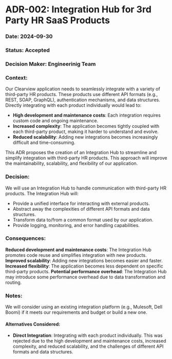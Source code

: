 # ADR-002: Integration Hub for 3rd Party HR SaaS Products

### Date: 2024-09-30

### Status: Accepted 

### Decision Maker: Engineerinig Team

### Context:

Our Clearview application needs to seamlessly integrate with a variety of third-party HR  products. These products use different API formats (e.g., REST, SOAP, GraphQL), authentication mechanisms, and data structures.  Directly integrating with each product individually would lead to:

- **High development and maintenance costs**: Each integration requires custom code and ongoing maintenance.
- **Increased complexity**: The application becomes tightly coupled with each third-party product, making it harder to understand and evolve.
- **Reduced scalability**: Adding new integrations becomes increasingly difficult and time-consuming.

This ADR proposes the creation of an Integration Hub to streamline and simplify integration with third-party HR  products. This approach will improve the maintainability, scalability, and flexibility of our application.

### Decision:

We will use an Integration Hub to handle communication with third-party HR products. The Integration Hub will:

- Provide a unified interface for interacting with external products.
- Abstract away the complexities of different API formats and data structures.
- Transform data to/from a common format used by our application.
- Provide logging, monitoring, and error handling capabilities.


### Consequences:

**Reduced development and maintenance costs**: The Integration Hub promotes code reuse and simplifies integration with new products.
**Improved scalability**: Adding new integrations becomes easier and faster.
**Increased flexibility**: The application becomes less dependent on specific third-party products.
**Potential performance overhead**: The Integration Hub may introduce some performance overhead due to data transformation and routing.


### Notes:
We will consider using an existing integration platform (e.g., Mulesoft, Dell Boomi) if it meets our requirements and budget or build a new one. 

#### Alternatives Considered:

- **Direct Integration**: Integrating with each product individually. This was rejected due to the high development and maintenance costs, increased complexity, and reduced scalability, and the challenges of different API formats and data structures.